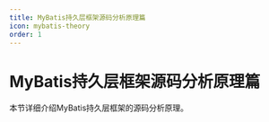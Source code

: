 ```yaml
---
title: MyBatis持久层框架源码分析原理篇
icon: mybatis-theory
order: 1
---
```


# MyBatis持久层框架源码分析原理篇

本节详细介绍MyBatis持久层框架的源码分析原理。
